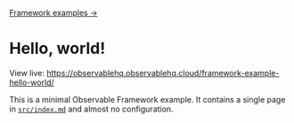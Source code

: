 [Framework examples →](../)

# Hello, world!

View live: <https://observablehq.observablehq.cloud/framework-example-hello-world/>

This is a minimal Observable Framework example. It contains a single page in [`src/index.md`](./src/index.md?plain=1) and almost no configuration.
